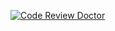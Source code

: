 [![Code Review Doctor](https://codereview.doctor/pseusys/HogWeedGo/main.svg)](https://codereview.doctor/@pseusys/HogWeedGo)
